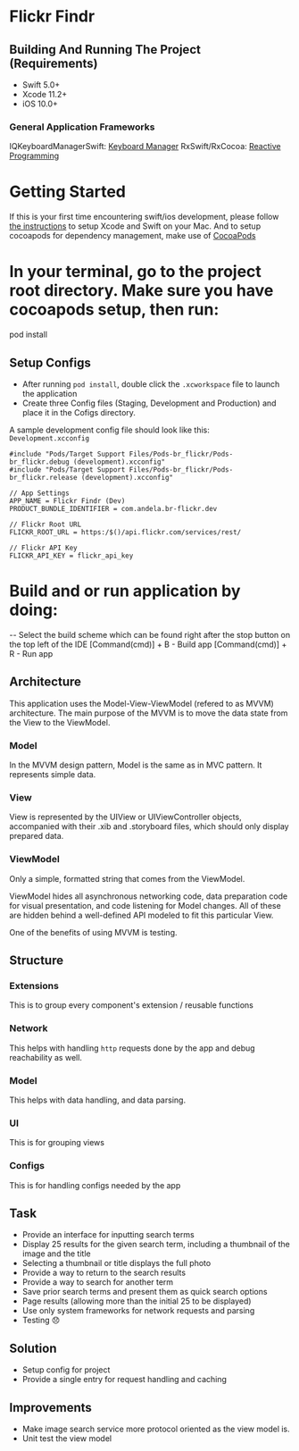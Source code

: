 # Flickr Findr

## Building And Running The Project (Requirements)
* Swift 5.0+
* Xcode 11.2+
* iOS 10.0+

### General Application Frameworks
IQKeyboardManagerSwift: [Keyboard Manager](https://github.com/hackiftekhar/IQKeyboardManager)
RxSwift/RxCocoa: [Reactive Programming](https://github.com/ReactiveX/RxSwift)

# Getting Started
If this is your first time encountering swift/ios development, please follow [the instructions](https://developer.apple.com/support/xcode/) to setup Xcode and Swift on your Mac. And to setup cocoapods for dependency management, make use of [CocoaPods](https://guides.cocoapods.org/using/getting-started.html#getting-started)

# In your terminal, go to the project root directory. Make sure you have cocoapods setup, then run:
pod install

## Setup Configs
* After running `pod install`, double click the `.xcworkspace` file to launch the application
* Create three Config files (Staging, Development and Production) and place it in the Cofigs directory.

A sample development config file should look like this:
`Development.xcconfig`
```
#include "Pods/Target Support Files/Pods-br_flickr/Pods-br_flickr.debug (development).xcconfig"
#include "Pods/Target Support Files/Pods-br_flickr/Pods-br_flickr.release (development).xcconfig"

// App Settings
APP_NAME = Flickr Findr (Dev)
PRODUCT_BUNDLE_IDENTIFIER = com.andela.br-flickr.dev

// Flickr Root URL
FLICKR_ROOT_URL = https:/$()/api.flickr.com/services/rest/

// Flickr API Key
FLICKR_API_KEY = flickr_api_key
```

# Build and or run application by doing:
-- Select the build scheme which can be found right after the stop button on the top left of the IDE
[Command(cmd)] + B - Build app
[Command(cmd)] + R - Run app

## Architecture
This application uses the Model-View-ViewModel (refered to as MVVM) architecture. The main purpose of the MVVM is to move the data state from the View to the ViewModel.

### Model
In the MVVM design pattern, Model is the same as in MVC pattern. It represents simple data.

### View
View is represented by the UIView or UIViewController objects, accompanied with their .xib and .storyboard files, which should only display prepared data. 

### ViewModel
Only a simple, formatted string that comes from the ViewModel.

ViewModel hides all asynchronous networking code, data preparation code for visual presentation, and code listening for Model changes. All of these are hidden behind a well-defined API modeled to fit this particular View.

One of the benefits of using MVVM is testing.

## Structure

### Extensions
This is to group every component's extension / reusable functions

### Network
This helps with handling `http` requests done by the app and debug reachability as well.

### Model
This helps with data handling, and data parsing.

### UI
This is for grouping views

### Configs
This is for handling configs needed by the app

## Task
* Provide an interface for inputting search terms
* Display 25 results for the given search term, including a thumbnail of the image and the title
* Selecting a thumbnail or title displays the full photo
* Provide a way to return to the search results
* Provide a way to search for another term
* Save prior search terms and present them as quick search options
* Page results (allowing more than the initial 25 to be displayed)
* Use only system frameworks for network requests and parsing
* Testing 😞 

## Solution
* Setup config for project
* Provide a single entry for request handling and caching

## Improvements
* Make image search service more protocol oriented as the view model is.
* Unit test the view model
